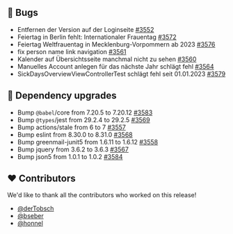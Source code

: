 ## 🐞 Bugs

- Entfernen der Version auf der Loginseite [#3552](https://github.com/urlaubsverwaltung/urlaubsverwaltung/issues/3552)
- Feiertag in Berlin fehlt: Internationaler Frauentag  [#3572](https://github.com/urlaubsverwaltung/urlaubsverwaltung/issues/3572)
- Feiertag Weltfrauentag in Mecklenburg-Vorpommern ab 2023 [#3576](https://github.com/urlaubsverwaltung/urlaubsverwaltung/issues/3576)
- fix person name link navigation [#3561](https://github.com/urlaubsverwaltung/urlaubsverwaltung/pull/3561)
- Kalender auf Übersichtsseite manchmal nicht zu sehen [#3560](https://github.com/urlaubsverwaltung/urlaubsverwaltung/issues/3560)
- Manuelles Account anlegen für das nächste Jahr schlägt fehl [#3564](https://github.com/urlaubsverwaltung/urlaubsverwaltung/issues/3564)
- SickDaysOverviewViewControllerTest schlägt fehl seit 01.01.2023 [#3579](https://github.com/urlaubsverwaltung/urlaubsverwaltung/issues/3579)

## 🔨 Dependency upgrades

- Bump `@babel`/core from 7.20.5 to 7.20.12 [#3583](https://github.com/urlaubsverwaltung/urlaubsverwaltung/pull/3583)
- Bump `@types`/jest from 29.2.4 to 29.2.5 [#3569](https://github.com/urlaubsverwaltung/urlaubsverwaltung/pull/3569)
- Bump actions/stale from 6 to 7 [#3557](https://github.com/urlaubsverwaltung/urlaubsverwaltung/pull/3557)
- Bump eslint from 8.30.0 to 8.31.0 [#3568](https://github.com/urlaubsverwaltung/urlaubsverwaltung/pull/3568)
- Bump greenmail-junit5 from 1.6.11 to 1.6.12 [#3558](https://github.com/urlaubsverwaltung/urlaubsverwaltung/pull/3558)
- Bump jquery from 3.6.2 to 3.6.3 [#3567](https://github.com/urlaubsverwaltung/urlaubsverwaltung/pull/3567)
- Bump json5 from 1.0.1 to 1.0.2 [#3584](https://github.com/urlaubsverwaltung/urlaubsverwaltung/pull/3584)

## ❤️ Contributors

We'd like to thank all the contributors who worked on this release!

- [@derTobsch](https://github.com/derTobsch)
- [@bseber](https://github.com/bseber)
- [@honnel](https://github.com/honnel)
